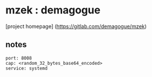 
# mzek : demagogue

[project homepage] (https://gitlab.com/demagogue/mzek)

## notes

```
port: 8008
cap: <random_32_bytes_base64_encoded>
service: systemd
```
